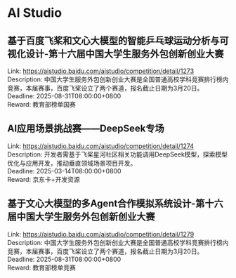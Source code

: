 # AI Studio



## 基于百度飞桨和文心大模型的智能乒乓球运动分析与可视化设计-第十六届中国大学生服务外包创新创业大赛

Link: https://aistudio.baidu.com/aistudio/competition/detail/1273  
Description: 中国大学生服务外包创新创业大赛是全国普通高校学科竞赛排行榜内竞赛，本届赛事，百度飞桨设立了两个赛道，报名截止日期为3月20日。  
Deadline: 2025-08-31T08:00:00+0800  
Reward: 教育部榜单国赛  


## AI应用场景挑战赛——DeepSeek专场

Link: https://aistudio.baidu.com/aistudio/competition/detail/1274  
Description: 开发者需基于飞桨星河社区相关功能调用DeepSeek模型，探索模型优化与应用开发，推动垂直领域场景项目开发。  
Deadline: 2025-03-14T08:00:00+0800  
Reward: 京东卡+开发资源  


## 基于文心大模型的多Agent合作模拟系统设计-第十六届中国大学生服务外包创新创业大赛

Link: https://aistudio.baidu.com/aistudio/competition/detail/1279  
Description: 中国大学生服务外包创新创业大赛是全国普通高校学科竞赛排行榜内竞赛，本届赛事，百度飞桨设立了两个赛道，报名截止日期为3月20日。  
Deadline: 2025-08-31T08:00:00+0800  
Reward: 教育部榜单竞赛  

